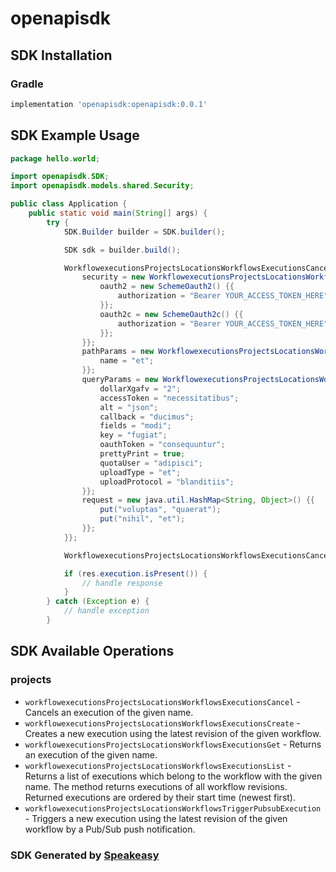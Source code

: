 # openapisdk

<!-- Start SDK Installation -->
## SDK Installation

### Gradle

```groovy
implementation 'openapisdk:openapisdk:0.0.1'
```
<!-- End SDK Installation -->

## SDK Example Usage
<!-- Start SDK Example Usage -->
```java
package hello.world;

import openapisdk.SDK;
import openapisdk.models.shared.Security;

public class Application {
    public static void main(String[] args) {
        try {
            SDK.Builder builder = SDK.builder();

            SDK sdk = builder.build();

            WorkflowexecutionsProjectsLocationsWorkflowsExecutionsCancelRequest req = new WorkflowexecutionsProjectsLocationsWorkflowsExecutionsCancelRequest() {{
                security = new WorkflowexecutionsProjectsLocationsWorkflowsExecutionsCancelSecurity() {{
                    oauth2 = new SchemeOauth2() {{
                        authorization = "Bearer YOUR_ACCESS_TOKEN_HERE";
                    }};
                    oauth2c = new SchemeOauth2c() {{
                        authorization = "Bearer YOUR_ACCESS_TOKEN_HERE";
                    }};
                }};
                pathParams = new WorkflowexecutionsProjectsLocationsWorkflowsExecutionsCancelPathParams() {{
                    name = "et";
                }};
                queryParams = new WorkflowexecutionsProjectsLocationsWorkflowsExecutionsCancelQueryParams() {{
                    dollarXgafv = "2";
                    accessToken = "necessitatibus";
                    alt = "json";
                    callback = "ducimus";
                    fields = "modi";
                    key = "fugiat";
                    oauthToken = "consequuntur";
                    prettyPrint = true;
                    quotaUser = "adipisci";
                    uploadType = "et";
                    uploadProtocol = "blanditiis";
                }};
                request = new java.util.HashMap<String, Object>() {{
                    put("voluptas", "quaerat");
                    put("nihil", "et");
                }};
            }};

            WorkflowexecutionsProjectsLocationsWorkflowsExecutionsCancelResponse res = sdk.projects.workflowexecutionsProjectsLocationsWorkflowsExecutionsCancel(req);

            if (res.execution.isPresent()) {
                // handle response
            }
        } catch (Exception e) {
            // handle exception
        }
```
<!-- End SDK Example Usage -->

<!-- Start SDK Available Operations -->
## SDK Available Operations

### projects

* `workflowexecutionsProjectsLocationsWorkflowsExecutionsCancel` - Cancels an execution of the given name.
* `workflowexecutionsProjectsLocationsWorkflowsExecutionsCreate` - Creates a new execution using the latest revision of the given workflow.
* `workflowexecutionsProjectsLocationsWorkflowsExecutionsGet` - Returns an execution of the given name.
* `workflowexecutionsProjectsLocationsWorkflowsExecutionsList` - Returns a list of executions which belong to the workflow with the given name. The method returns executions of all workflow revisions. Returned executions are ordered by their start time (newest first).
* `workflowexecutionsProjectsLocationsWorkflowsTriggerPubsubExecution` - Triggers a new execution using the latest revision of the given workflow by a Pub/Sub push notification.

<!-- End SDK Available Operations -->

### SDK Generated by [Speakeasy](https://docs.speakeasyapi.dev/docs/using-speakeasy/client-sdks)
